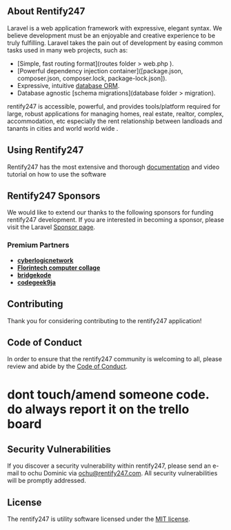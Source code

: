 

## About Rentify247

Laravel is a web application framework with expressive, elegant syntax. We believe development must be an enjoyable and creative experience to be truly fulfilling. Laravel takes the pain out of development by easing common tasks used in many web projects, such as:

- [Simple, fast routing format](routes folder > web.php ).
- [Powerful dependency injection container]([package.json, composer.json, composer.lock, package-lock.json]).
- Expressive, intuitive [database ORM](https://laravel.com/docs/eloquent).
- Database agnostic [schema migrations](database folder > migration).

rentify247 is accessible, powerful, and provides tools/platform required for large, robust applications for managing homes, real estate, realtor, complex, accommodation, etc especially the rent relationship between landloads and tanants in cities and world world wide  .

## Using  Rentify247

Rentify247 has the most extensive and thorough [documentation](https://rentify247.com/docs) and video tutorial on how to use the software



## Rentify247 Sponsors

We would like to extend our thanks to the following sponsors for funding rentify247 development. If you are interested in becoming a sponsor, please visit the Laravel [Sponsor page](https://rentify247.com/sponsor).

### Premium Partners

- **[cyberlogicnetwork](https://cyberlogicnetwork.com/)**
- **[Florintech computer collage](https://florintechcomputercollege.com)**
- **[bridgekode](https://bridgekode.com)**
- **[codegeek9ja](https://codegeek9ja.com)**


## Contributing

Thank you for considering contributing to the rentify247 application! 

## Code of Conduct

In order to ensure that the rentify247 community is welcoming to all, please review and abide by the [Code of Conduct](https://rentify247.com/docs/contributions#code-of-conduct).
# dont touch/amend someone code. do always report it on the trello board

## Security Vulnerabilities

If you discover a security vulnerability within rentify247, please send an e-mail to ochu Dominic via [ochu@rentify247.com](mailto:ochu@rentify247.com). All security vulnerabilities will be promptly addressed.

## License

The rentify247 is utility software licensed under the [MIT license](https://opensource.org/licenses/MIT).
